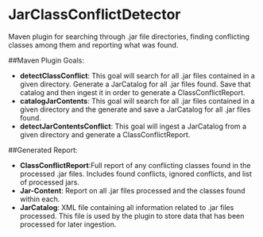 # JarClassConflictDetector
Maven plugin for searching through .jar file directories, finding conflicting classes among them and reporting what was found. 

##Maven Plugin Goals:
- **detectClassConflict**: This goal will search for all .jar files contained in a given directory. Generate a JarCatalog for all .jar files found. Save that catalog and then ingest it in order to generate a ClassConflictReport.
- **catalogJarContents**: This goal will search for all .jar files contained in a given directory and the generate and save a JarCatalog for all .jar files found.
- **detectJarContentsConflict**: This goal will ingest a JarCatalog from a given directory and generate a ClassConflictReport.

##Generated Report:
- **ClassConflictReport**:Full report of any conflicting classes found in the processed .jar files. Includes found conflicts, ignored conflicts, and list of processed jars.
- **Jar-Content**: Report on all .jar files processed and the classes found within each.
- **JarCatalog**: XML file containing all information related to .jar files processed. This file is used by the plugin to store data that has been processed for later ingestion. 

